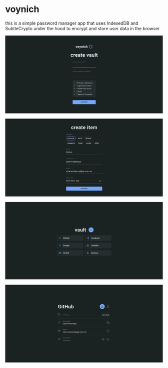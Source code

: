 # voynich

this is a simple password manager app that uses IndexedDB and SubtleCrypto under the hood to encrypt and store user data in the browser

![create vault](images/create-vault.png)

![create item](images/create-item.png)

![vault](images/vault.png)

![item](images/item.png)
